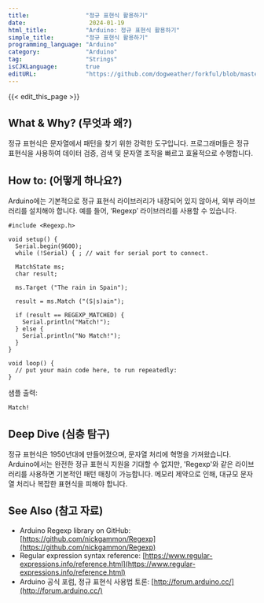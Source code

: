 ```yaml
---
title:                "정규 표현식 활용하기"
date:                  2024-01-19
html_title:           "Arduino: 정규 표현식 활용하기"
simple_title:         "정규 표현식 활용하기"
programming_language: "Arduino"
category:             "Arduino"
tag:                  "Strings"
isCJKLanguage:        true
editURL:              "https://github.com/dogweather/forkful/blob/master/content/ko/arduino/using-regular-expressions.md"
---
```


{{< edit_this_page >}}

## What & Why? (무엇과 왜?)
정규 표현식은 문자열에서 패턴을 찾기 위한 강력한 도구입니다. 프로그래머들은 정규 표현식을 사용하여 데이터 검증, 검색 및 문자열 조작을 빠르고 효율적으로 수행합니다.

## How to: (어떻게 하나요?)
Arduino에는 기본적으로 정규 표현식 라이브러리가 내장되어 있지 않아서, 외부 라이브러리를 설치해야 합니다. 예를 들어, ‘Regexp’ 라이브러리를 사용할 수 있습니다.

```Arduino
#include <Regexp.h>

void setup() {
  Serial.begin(9600);
  while (!Serial) { ; // wait for serial port to connect.

  MatchState ms;
  char result;
  
  ms.Target ("The rain in Spain");
  
  result = ms.Match ("(S|s)ain");
  
  if (result == REGEXP_MATCHED) {
    Serial.println("Match!");
  } else {
    Serial.println("No Match!");
  }
}

void loop() {
  // put your main code here, to run repeatedly:
}
```
샘플 출력:
```
Match!
```

## Deep Dive (심층 탐구)
정규 표현식은 1950년대에 만들어졌으며, 문자열 처리에 혁명을 가져왔습니다. Arduino에서는 완전한 정규 표현식 지원을 기대할 수 없지만, 'Regexp'와 같은 라이브러리를 사용하면 기본적인 패턴 매칭이 가능합니다. 메모리 제약으로 인해, 대규모 문자열 처리나 복잡한 표현식을 피해야 합니다.

## See Also (참고 자료)
- Arduino Regexp library on GitHub: [https://github.com/nickgammon/Regexp](https://github.com/nickgammon/Regexp)
- Regular expression syntax reference: [https://www.regular-expressions.info/reference.html](https://www.regular-expressions.info/reference.html)
- Arduino 공식 포럼, 정규 표현식 사용법 토론: [http://forum.arduino.cc/](http://forum.arduino.cc/)
